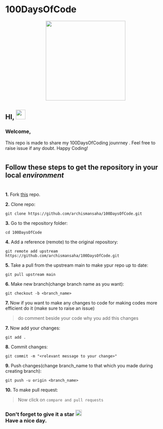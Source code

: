 # 100DaysOfCode
<p align="center"> <img src="https://media.giphy.com/media/du3J3cXyzhj75IOgvA/giphy.gif" width="250px" >
</p> 

## HI, <img src="https://raw.githubusercontent.com/MartinHeinz/MartinHeinz/master/wave.gif" width="30px">
###  **Welcome,**
<p> 
This repo is made to share my 100DaysOfCoding jounrney . Feel free to raise issue if any doubt. Happy Coding!
</p>

#

## Follow these steps to get the repository in your local _environment_
#



**1.** Fork [this](https://github.com/archismansaha/100DaysOfCode.git) repo.

 **2.** Clone repo:
 
 ```
 git clone https://github.com/archismansaha/100DaysOfCode.git 
 ```
**3.** Go to the repository folder:

```
cd 100DaysOfCode
```
**4.** Add a reference (remote) to the original repository:

```
git remote add upstream https://github.com/archismansaha/100DaysOfCode.git
```

**5.** Take a pull from the upstream main to make ypur repo up to date:

```
git pull upstream main
```
**6.** Make new branch(change branch name as you want):
```
git checkout -b <branch_name>
```
**7.** Now if you want to make any changes to code for making codes more efficient do it (make sure to raise an issue)
 >do comment beside your code why you add this changes

**7.** Now add your changes:

```
git add .
```

**8.** Commit changes:

```
git commit -m "<relevant message to your change>"
```
**9.** Push changes(change branch_name to that which you made during creating branch):
```
git push -u origin <branch_name>
```
**10.** To make pull request:

>Now click on `compare and pull requests`

<p align"center"> <h3>Don't forget to give it a star <img src="https://img.icons8.com/color/48/000000/happy--v3.png" width="20px"/>
 
 </br>
Have a nice day.</h3> </p>


